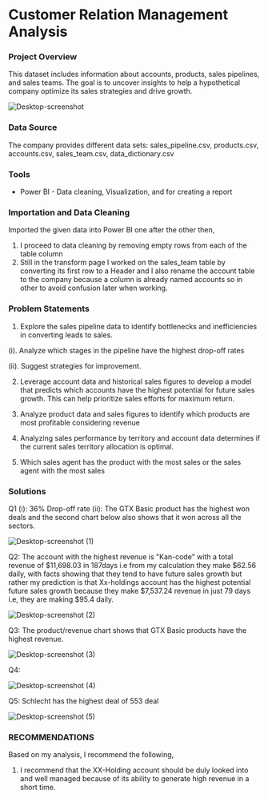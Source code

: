 # Customer Relation Management Analysis

### Project Overview

This dataset includes information about accounts, products, sales pipelines, and sales teams. The goal is to uncover insights to help a hypothetical company optimize its sales strategies and drive growth.

![Desktop-screenshot](https://github.com/user-attachments/assets/a4eaa8e8-3a7f-4fb1-afc4-f09d89fc4d98)


### Data Source

The company provides different data sets: sales_pipeline.csv, products.csv, accounts.csv, sales_team.csv, data_dictionary.csv

### Tools

- Power BI - Data cleaning, Visualization, and for creating a report

### Importation and Data Cleaning

Imported the given data into Power BI one after the other then,

1. I proceed to data cleaning by removing empty rows from each of the table column
2. Still in the transform page I worked on the sales_team table by converting its first row to a Header and I also rename the account table to the company because a column is already named accounts so in other to avoid 
   confusion later when working.

### Problem Statements

1. Explore the sales pipeline data to identify bottlenecks and inefficiencies in converting leads to sales. 

(i).  Analyze which stages in the pipeline have the highest drop-off rates 

(ii). Suggest strategies for improvement.


2. Leverage account data and historical sales figures to develop a model that predicts which accounts have the highest potential for future sales growth. This can help prioritize sales efforts for maximum return.

3. Analyze product data and sales figures to identify which products are most profitable considering revenue

4. Analyzing sales performance by territory and account data determines if the current sales territory allocation is optimal.

5. Which sales agent has the product with the most sales or the sales agent with the most sales


### Solutions

Q1
(i): 36% Drop-off rate
(ii): The GTX Basic product has the highest won deals and the second chart below also shows that it won across all the sectors.

![Desktop-screenshot (1)](https://github.com/user-attachments/assets/e6ae5337-56d8-47b3-bca7-def066fa32bb)


Q2:  The account with the highest revenue is "Kan-code" with a total revenue of $11,698.03 in 187days i.e from my calculation they make $62.56 daily, with facts showing that they tend to have future sales growth but rather my prediction is that Xx-holdings account has the highest potential future sales growth because they make $7,537.24 revenue in just 79 days i.e, they are making $95.4 daily.

![Desktop-screenshot (2)](https://github.com/user-attachments/assets/37863819-1c9a-4faf-b7a6-9cf60412f837)


Q3: The product/revenue chart shows that GTX Basic products have the highest revenue.

![Desktop-screenshot (3)](https://github.com/user-attachments/assets/46f9608a-9e8f-407f-9625-44f4ed9fb20b)

Q4: 

![Desktop-screenshot (4)](https://github.com/user-attachments/assets/b2ff5748-30bf-4a68-b644-acf1cbee4f8b)


Q5:  Schlecht has the highest deal of 553 deal

![Desktop-screenshot (5)](https://github.com/user-attachments/assets/07abea6e-5e83-471b-a9de-19ca83fae213)


### RECOMMENDATIONS
Based on my analysis, I recommend the following,
1. I recommend that the XX-Holding account should be duly looked into and well managed because of its ability to generate high revenue in a short time.
